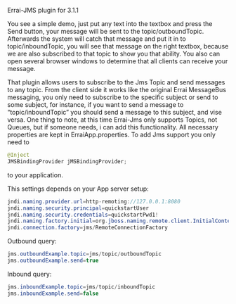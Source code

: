Errai-JMS plugin for 3.1.1

You see a simple demo, just put any text into the textbox and press the Send button, your message will be sent to the topic/outboundTopic. Afterwards the system will catch that message and put it in to topic/inboundTopic, you will see that message on the right textbox, because we are also subscribed to that topic to show you that ability. You also can open several browser windows to determine that all clients can receive your message.

That plugin allows users to subscribe to the Jms Topic and send messages to any topic. From the client side it works like the original Errai MessageBus messaging, you only need to subscribe to the specific subject or send to some subject, for instance, if you want to send a message to “topic/inboundTopic” you should send a message to this subject, and vise versa. One thing to note, at this time Errai-Jms only supports Topics, not Queues, but if someone needs, i can add this functionality. All necessary properties are kept in ErraiApp.properties. To add Jms support you only need to

```java
@Inject
JMSBindingProvider jMSBindingProvider;
```
to your application.

This settings depends on your App server setup:
```java
jndi.naming.provider.url=http-remoting://127.0.0.1:8080
jndi.naming.security.principal=quickstartUser
jndi.naming.security.credentials=quickstartPwd1!
jndi.naming.factory.initial=org.jboss.naming.remote.client.InitialContextFactory
jndi.connection.factory=jms/RemoteConnectionFactory
```
Outbound query:
```java
jms.outboundExample.topic=jms/topic/outboundTopic
jms.outboundExample.send=true
```
Inbound query:
```java
jms.inboundExample.topic=jms/topic/inboundTopic
jms.inboundExample.send=false
```

